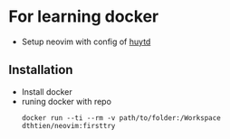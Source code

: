 # For learning docker
- Setup neovim with config of [huytd](ttps://github.com/huytd/vim-config)
## Installation
- Install docker
- runing docker with repo
    ```
    docker run --ti --rm -v path/to/folder:/Workspace  dthtien/neovim:firsttry
    ```
